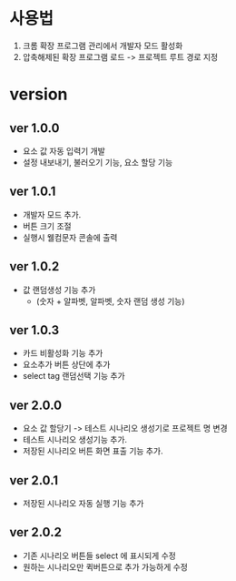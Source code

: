 # 사용법
1. 크롬 확장 프로그램 관리에서 개발자 모드 활성화
2. 압축해제된 확장 프로그램 로드 -> 프로젝트 루트 경로 지정


# version
## ver 1.0.0
* 요소 값 자동 입력기 개발
* 설정 내보내기, 불러오기 기능, 요소 할당 기능

## ver 1.0.1
* 개발자 모드 추가.
* 버튼 크기 조절
* 실행시 웰컴문자 콘솔에 출력

## ver 1.0.2
* 값 랜덤생성 기능 추가
  * (숫자 + 알파벳, 알파벳, 숫자 랜덤 생성 기능)

## ver 1.0.3 
* 카드 비활성화 기능 추가
* 요소추가 버튼 상단에 추가
* select tag 랜덤선택 기능 추가

## ver 2.0.0
* 요소 값 할당기 -> 테스트 시나리오 생성기로 프로젝트 명 변경
* 테스트 시나리오 생성기능 추가.
* 저장된 시나리오 버튼 화면 표출 기능 추가.

## ver 2.0.1 
* 저장된 시나리오 자동 실행 기능 추가

## ver 2.0.2
* 기존 시나리오 버튼들 select 에 표시되게 수정
* 원하는 시나리오만 퀵버튼으로 추가 가능하게 수정